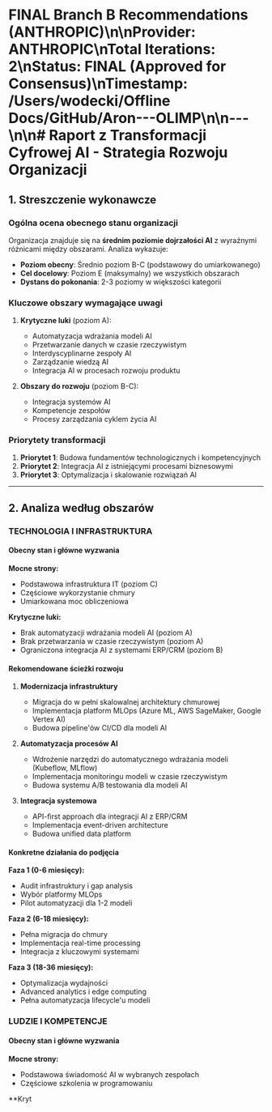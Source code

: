 # FINAL Branch B Recommendations (ANTHROPIC)\n\n**Provider**: ANTHROPIC\n**Total Iterations**: 2\n**Status**: FINAL (Approved for Consensus)\n**Timestamp**: /Users/wodecki/Offline Docs/GitHub/Aron---OLIMP\n\n---\n\n# Raport z Transformacji Cyfrowej AI - Strategia Rozwoju Organizacji

## 1. Streszczenie wykonawcze

### Ogólna ocena obecnego stanu organizacji

Organizacja znajduje się na **średnim poziomie dojrzałości AI** z wyraźnymi różnicami między obszarami. Analiza wykazuje:

- **Poziom obecny**: Średnio poziom B-C (podstawowy do umiarkowanego)
- **Cel docelowy**: Poziom E (maksymalny) we wszystkich obszarach
- **Dystans do pokonania**: 2-3 poziomy w większości kategorii

### Kluczowe obszary wymagające uwagi

1. **Krytyczne luki** (poziom A):
   - Automatyzacja wdrażania modeli AI
   - Przetwarzanie danych w czasie rzeczywistym
   - Interdyscyplinarne zespoły AI
   - Zarządzanie wiedzą AI
   - Integracja AI w procesach rozwoju produktu

2. **Obszary do rozwoju** (poziom B-C):
   - Integracja systemów AI
   - Kompetencje zespołów
   - Procesy zarządzania cyklem życia AI

### Priorytety transformacji

1. **Priorytet 1**: Budowa fundamentów technologicznych i kompetencyjnych
2. **Priorytet 2**: Integracja AI z istniejącymi procesami biznesowymi
3. **Priorytet 3**: Optymalizacja i skalowanie rozwiązań AI

---

## 2. Analiza według obszarów

### TECHNOLOGIA I INFRASTRUKTURA

#### Obecny stan i główne wyzwania

**Mocne strony:**
- Podstawowa infrastruktura IT (poziom C)
- Częściowe wykorzystanie chmury
- Umiarkowana moc obliczeniowa

**Krytyczne luki:**
- Brak automatyzacji wdrażania modeli AI (poziom A)
- Brak przetwarzania w czasie rzeczywistym (poziom A)
- Ograniczona integracja AI z systemami ERP/CRM (poziom B)

#### Rekomendowane ścieżki rozwoju

1. **Modernizacja infrastruktury**
   - Migracja do w pełni skalowalnej architektury chmurowej
   - Implementacja platform MLOps (Azure ML, AWS SageMaker, Google Vertex AI)
   - Budowa pipeline'ów CI/CD dla modeli AI

2. **Automatyzacja procesów AI**
   - Wdrożenie narzędzi do automatycznego wdrażania modeli (Kubeflow, MLflow)
   - Implementacja monitoringu modeli w czasie rzeczywistym
   - Budowa systemu A/B testowania dla modeli AI

3. **Integracja systemowa**
   - API-first approach dla integracji AI z ERP/CRM
   - Implementacja event-driven architecture
   - Budowa unified data platform

#### Konkretne działania do podjęcia

**Faza 1 (0-6 miesięcy):**
- Audit infrastruktury i gap analysis
- Wybór platformy MLOps
- Pilot automatyzacji dla 1-2 modeli

**Faza 2 (6-18 miesięcy):**
- Pełna migracja do chmury
- Implementacja real-time processing
- Integracja z kluczowymi systemami

**Faza 3 (18-36 miesięcy):**
- Optymalizacja wydajności
- Advanced analytics i edge computing
- Pełna automatyzacja lifecycle'u modeli

### LUDZIE I KOMPETENCJE

#### Obecny stan i główne wyzwania

**Mocne strony:**
- Podstawowa świadomość AI w wybranych zespołach
- Częściowe szkolenia w programowaniu

**Kryt